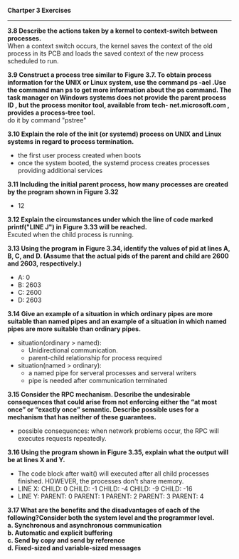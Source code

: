 **Chartper 3 Exercises**
***
**3.8 Describe the actions taken by a kernel to context-switch between processes.**<br>
When a context switch occurs, the kernel saves the context of the old process in its PCB and loads the saved context of the new process scheduled to run.

**3.9 Construct a process tree similar to Figure 3.7. To obtain process information for the UNIX or Linux system, use the command ps -ael .Use the command man ps to get more information about the ps command. The task manager on Windows systems does not provide the parent process ID , but the process monitor tool, available from tech- net.microsoft.com , provides a process-tree tool.**<br>
do it by command "pstree"

**3.10 Explain the role of the init (or systemd) process on UNIX and Linux systems in regard to process termination.**<br>
- the first user process created when boots<br>
- once the system booted, the systemd process creates processes providing additional services<br>

**3.11 Including the initial parent process, how many processes are created by the program shown in Figure 3.32**<br>
- 12<br>

**3.12 Explain the circumstances under which the line of code marked printf("LINE J") in Figure 3.33 will be reached.**<br>
Excuted when the child process is running.<br>

**3.13 Using the program in Figure 3.34, identify the values of pid at lines A, B, C, and D. (Assume that the actual pids of the parent and child are 2600 and 2603, respectively.)**<br>
- A: 0
- B: 2603
- C: 2600
- D: 2603<br>

**3.14 Give an example of a situation in which ordinary pipes are more suitable than named pipes and an example of a situation in which named pipes are more suitable than ordinary pipes.**<br>
- situation(ordinary > named):
  - Unidirectional communication. 
  - parent-child relationship for process required
- situation(named > ordinary):
  - a named pipe for serveral processes and serveral writers
  - pipe is needed after communication terminated<br>
  
**3.15 Consider the RPC mechanism. Describe the undesirable consequences that could arise from not enforcing either the “at most once” or “exactly once” semantic. Describe possible uses for a mechanism that has neither of these guarantees.**<br>
- possible consequences: when network problems occur, the RPC will executes requests repeatedly.<br>

**3.16 Using the program shown in Figure 3.35, explain what the output will be at lines X and Y.**<br>
- The code block after wait() will executed after all child processes finished. HOWEVER, the processes don't share memory.
- LINE X: CHILD: 0 CHILD: -1 CHILD: -4 CHILD: -9 CHILD: -16
- LINE Y: PARENT: 0 PARENT: 1 PARENT: 2 PARENT: 3 PARENT: 4

**3.17 What are the benefits and the disadvantages of each of the following?Consider both the system level and the programmer level.**<br>
**a. Synchronous and asynchronous communication**<br>
**b. Automatic and explicit buffering**<br>
**c. Send by copy and send by reference**<br>
**d. Fixed-sized and variable-sized messages**<br>



                                                                  

